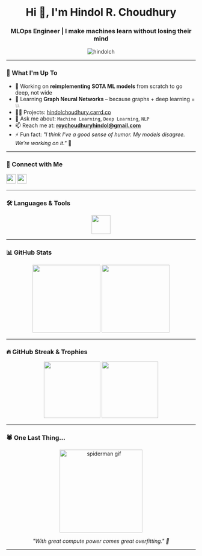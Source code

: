 <h1 align="center">Hi 👋, I'm Hindol R. Choudhury</h1>
<h3 align="center">MLOps Engineer | I make machines learn without losing their mind</h3>

<p align="center">
  <img src="https://komarev.com/ghpvc/?username=hindolch&label=Profile%20views&color=0e75b6&style=flat" alt="hindolch" />
</p>

---

### 🚀 What I'm Up To
- 🔭 Working on **reimplementing SOTA ML models** from scratch to go deep, not wide
- 🌱 Learning **Graph Neural Networks** – because graphs + deep learning = 💥
- 👨‍💻 Projects: [hindolchoudhury.carrd.co](https://hindolchoudhury.carrd.co/)
- 💬 Ask me about: `Machine Learning`, `Deep Learning`, `NLP`
- 📫 Reach me at: **roychoudhuryhindol@gmail.com**
- ⚡ Fun fact: _"I think I’ve a good sense of humor. My models disagree. We’re working on it."_ 🤝

---

### 🔗 Connect with Me
<p align="left">
  <a href="https://twitter.com/hindollllll" target="blank"><img src="https://img.shields.io/static/v1?message=Twitter&logo=twitter&label=&color=1DA1F2&logoColor=white&style=for-the-badge" height="25"/></a>
  <a href="https://linkedin.com/in/hindol-choudhury" target="blank"><img src="https://img.shields.io/static/v1?message=LinkedIn&logo=linkedin&label=&color=0077B5&logoColor=white&style=for-the-badge" height="25"/></a>
</p>

---

### 🛠️ Languages & Tools
<p align="center">
  <img src="https://skillicons.dev/icons?i=py,pytorch,tensorflow,linux,docker,bash,git,postgres,aws,seaborn,pandas,scikit-learn,opencv,grafana" height="50" />
</p>

---

### 📊 GitHub Stats
<div align="center">
  <img src="https://github-readme-stats.vercel.app/api?username=hindolch&show_icons=true&theme=dracula" height="180"/>
  <img src="https://github-readme-stats.vercel.app/api/top-langs/?username=hindolch&layout=compact&theme=dracula" height="180"/>
</div>

---

### 🔥 GitHub Streak & Trophies
<div align="center">
  <img src="https://github-readme-streak-stats.herokuapp.com/?user=hindolch&theme=dracula" height="150"/>
  <img src="https://github-profile-trophy.vercel.app/?username=hindolch&theme=dracula&row=1&margin-w=10" height="150"/>

</div>

---

### 🕷️ One Last Thing...

<p align="center">
  <img src="https://media2.giphy.com/media/v1.Y2lkPTc5MGI3NjExNjZ6ZnByamJheHI5MnQ3ZG1vaXNpNGc5MTVyb2J1NmI2MWo2MjV1YiZlcD12MV9pbnRlcm5hbF9naWZfYnlfaWQmY3Q9Zw/8GIrp9PyxMHbq/giphy.gif" height="220" alt="spiderman gif"/>
</p>

<p align="center">
  <em>"With great compute power comes great overfitting." 🧠</em>
</p>


---
